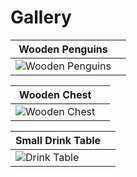 # Gallery


| Wooden Penguins      |  |
| ----------- | ----------- |
| ![Wooden Penguins](https://i.pinimg.com/originals/db/08/6a/db086a8808a8efd27260ae691b249d3b.jpg)      |       |

| Wooden Chest |  |
| --- | ----------- |
| ![Wooden Chest](https://preview.redd.it/j7oxwb18qrd31.jpg?width=960&amp;crop=smart&amp;auto=webp&amp;s=d5694098ce33d7e45f2c3997d1bf29a98865e12d) |  |

| Small Drink Table |  |
| --- | ----------- |
|![Drink Table](https://preview.redd.it/ufpm0k0vr8m91.jpg?width=640&amp;crop=smart&amp;auto=webp&amp;s=b9f654d1d75f50c968c2045b574915e3f1c8c744)|  |